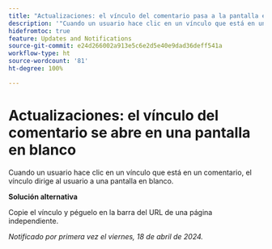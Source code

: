 ```yaml
---
title: "Actualizaciones: el vínculo del comentario pasa a la pantalla en blanco"
description: '"Cuando un usuario hace clic en un vínculo que está en un comentario, el vínculo dirige al usuario a una pantalla en blanco. Hay una solución disponible”.'
hidefromtoc: true
feature: Updates and Notifications
source-git-commit: e24d266002a913e5c6e2d5e40e9dad36deff541a
workflow-type: ht
source-wordcount: '81'
ht-degree: 100%

---
```



# Actualizaciones: el vínculo del comentario se abre en una pantalla en blanco

<!--

>[!NOTE]
>
>This issue was fixed on April 25, 2024.

-->

Cuando un usuario hace clic en un vínculo que está en un comentario, el vínculo dirige al usuario a una pantalla en blanco.

**Solución alternativa**

Copie el vínculo y péguelo en la barra del URL de una página independiente.

_Notificado por primera vez el viernes, 18 de abril de 2024._


